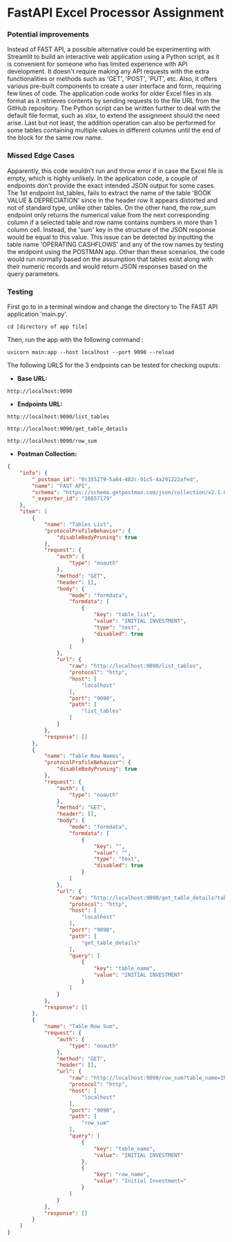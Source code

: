 # FastAPI Excel Processor Assignment

### Potential improvements

Instead of FAST API, a possible alternative could be experimenting with Streamlit to build an interactive web application using a Python script, as it is convenient for someone who has limited experience with API development. It doesn't require making any API requests with the extra functionalities or methods such as 'GET', 'POST', 'PUT', etc. Also, it offers various pre-built components to create a user interface and form, requiring few lines of code. The application code works for older Excel files in xls format as it retrieves contents by sending requests to the file URL from the GitHub repository. The Python script can be written further to deal with the default file format, such as xlsx, to extend the assignment should the need arise. Last but not least, the addition operation can also be performed for some tables containing multiple values in different columns until the end of the block for the same row name.


### Missed Edge Cases

Apparently, this code wouldn't run and throw error if in case the Excel file is empty, which is highly unlikely. In the application code, a couple of endpoints don't provide the exact intended JSON output for some cases. The 1st endpoint list_tables, fails to extract the name of the table 'BOOK VALUE & DEPRECIATION' since in the header row it appears distorted and not of standard type, unlike other tables. On the other hand, the row_sum endpoint only returns the numerical value from the next corresponding column if a selected table and row name contains numbers in more than 1 column cell. Instead, the 'sum' key in the structure of the JSON response would be equal to this value. This issue can be detected by inputting the table name 'OPERATING CASHFLOWS' and any of the row names by testing the endpoint using the POSTMAN app. Other than these scenarios, the code would run normally based on the assumption that tables exist along with their numeric records and would return JSON responses based on the query parameters. 

### Testing

First go to in a terminal window and change the directory to The FAST API application 'main.py'. 
```
cd [directory of app file]
```

Then, run the app with the following command : 
```
uvicorn main:app --host localhost --port 9090 --reload
```

The following URLS for the 3 endpoints can be tested for checking ouputs:

*   **Base URL:**

`http://localhost:9090`

*   **Endpoints URL:**

`http://localhost:9090/list_tables`

`http://localhost:9090/get_table_details`

`http://localhost:9090/row_sum`

*   **Postman Collection:** 
```json
{
	"info": {
		"_postman_id": "0c355279-5a84-482c-91c5-4a291222afed",
		"name": "FAST API",
		"schema": "https://schema.getpostman.com/json/collection/v2.1.0/collection.json",
		"_exporter_id": "16657179"
	},
	"item": [
		{
			"name": "Tables List",
			"protocolProfileBehavior": {
				"disableBodyPruning": true
			},
			"request": {
				"auth": {
					"type": "noauth"
				},
				"method": "GET",
				"header": [],
				"body": {
					"mode": "formdata",
					"formdata": [
						{
							"key": "table_list",
							"value": "INITIAL INVESTMENT",
							"type": "text",
							"disabled": true
						}
					]
				},
				"url": {
					"raw": "http://localhost:9090/list_tables",
					"protocol": "http",
					"host": [
						"localhost"
					],
					"port": "9090",
					"path": [
						"list_tables"
					]
				}
			},
			"response": []
		},
		{
			"name": "Table Row Names",
			"protocolProfileBehavior": {
				"disableBodyPruning": true
			},
			"request": {
				"auth": {
					"type": "noauth"
				},
				"method": "GET",
				"header": [],
				"body": {
					"mode": "formdata",
					"formdata": [
						{
							"key": "",
							"value": "",
							"type": "text",
							"disabled": true
						}
					]
				},
				"url": {
					"raw": "http://localhost:9090/get_table_details?table_name=INITIAL INVESTMENT",
					"protocol": "http",
					"host": [
						"localhost"
					],
					"port": "9090",
					"path": [
						"get_table_details"
					],
					"query": [
						{
							"key": "table_name",
							"value": "INITIAL INVESTMENT"
						}
					]
				}
			},
			"response": []
		},
		{
			"name": "Table Row Sum",
			"request": {
				"auth": {
					"type": "noauth"
				},
				"method": "GET",
				"header": [],
				"url": {
					"raw": "http://localhost:9090/row_sum?table_name=INITIAL INVESTMENT&row_name=Initial Investment=",
					"protocol": "http",
					"host": [
						"localhost"
					],
					"port": "9090",
					"path": [
						"row_sum"
					],
					"query": [
						{
							"key": "table_name",
							"value": "INITIAL INVESTMENT"
						},
						{
							"key": "row_name",
							"value": "Initial Investment="
						}
					]
				}
			},
			"response": []
		}
	]
}
```
